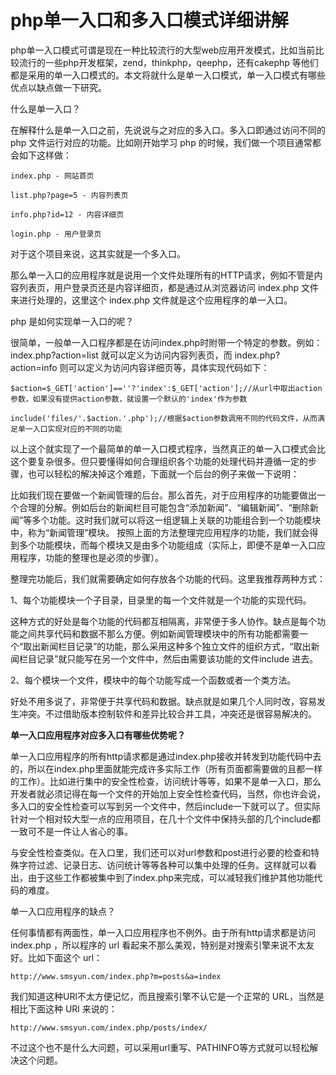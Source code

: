 # php单一入口和多入口模式详细讲解 #
php单一入口模式可谓是现在一种比较流行的大型web应用开发模式，比如当前比较流行的一些php开发框架，zend，thinkphp，qeephp，还有cakephp 等他们都是采用的单一入口模式的。本文将就什么是单一入口模式，单一入口模式有哪些优点以缺点做一下研究。

什么是单一入口？

在解释什么是单一入口之前，先说说与之对应的多入口。多入口即通过访问不同的 php 文件运行对应的功能。比如刚开始学习 php 的时候，我们做一个项目通常都会如下这样做：

	index.php - 网站首页
	
	list.php?page=5 - 内容列表页
	 
	info.php?id=12 - 内容详细页
	 
	login.php - 用户登录页

对于这个项目来说，这其实就是一个多入口。

那么单一入口的应用程序就是说用一个文件处理所有的HTTP请求，例如不管是内容列表页，用户登录页还是内容详细页，都是通过从浏览器访问 index.php 文件来进行处理的，这里这个 index.php 文件就是这个应用程序的单一入口。

php 是如何实现单一入口的呢？

很简单，一般单一入口程序都是在访问index.php时附带一个特定的参数。例如：index.php?action=list 就可以定义为访问内容列表页，而 index.php?action=info 则可以定义为访问内容详细页等，具体实现代码如下：

	$action=$_GET['action']==''?'index':$_GET['action'];//从url中取出action参数，如果没有提供action参数，就设置一个默认的'index'作为参数

	include('files/'.$action.'.php');//根据$action参数调用不同的代码文件，从而满足单一入口实现对应的不同的功能

以上这个就实现了一个最简单的单一入口模式程序，当然真正的单一入口模式会比这个要复杂很多。但只要懂得如何合理组织各个功能的处理代码并遵循一定的步骤，也可以轻松的解决掉这个难题，下面就一个后台的例子来做一下说明：

比如我们现在要做一个新闻管理的后台。那么首先，对于应用程序的功能要做出一个合理的分解。例如后台的新闻栏目可能包含“添加新闻”、“编辑新闻”、“删除新闻”等多个功能。这时我们就可以将这一组逻辑上关联的功能组合到一个功能模块中，称为“新闻管理”模块。
按照上面的方法整理完应用程序的功能，我们就会得到多个功能模块，而每个模块又是由多个功能组成（实际上，即便不是单一入口应用程序，功能的整理也是必须的步骤）。

整理完功能后，我们就需要确定如何存放各个功能的代码。这里我推荐两种方式：

1、每个功能模块一个子目录，目录里的每一个文件就是一个功能的实现代码。

这种方式的好处是每个功能的代码都互相隔离，非常便于多人协作。缺点是每个功能之间共享代码和数据不那么方便。例如新闻管理模块中的所有功能都需要一个“取出新闻栏目记录”的功能，那么采用这种多个独立文件的组织方式，“取出新闻栏目记录”就只能写在另一个文件中，然后由需要该功能的文件include 进去。

2、每个模块一个文件，模块中的每个功能写成一个函数或者一个类方法。

好处不用多说了，非常便于共享代码和数据。缺点就是如果几个人同时改，容易发生冲突。不过借助版本控制软件和差异比较合并工具，冲突还是很容易解决的。

**单一入口应用程序对应多入口有哪些优势呢？**

单一入口应用程序的所有http请求都是通过index.php接收并转发到功能代码中去的，所以在index.php里面就能完成许多实际工作（所有页面都需要做的且都一样的工作）。比如进行集中的安全性检查，访问统计等等，如果不是单一入口，那么开发者就必须记得在每一个文件的开始加上安全性检查代码，当然，你也许会说，多入口的安全性检查可以写到另一个文件中，然后include一下就可以了。但实际针对一个相对较大型一点的应用项目，在几十个文件中保持头部的几个include都一致可不是一件让人省心的事。

与安全性检查类似。在入口里，我们还可以对url参数和post进行必要的检查和特殊字符过滤、记录日志、访问统计等等各种可以集中处理的任务。这样就可以看出，由于这些工作都被集中到了index.php来完成，可以减轻我们维护其他功能代码的难度。

单一入口应用程序的缺点？

任何事情都有两面性，单一入口应用程序也不例外。由于所有http请求都是访问 index.php ，所以程序的 url 看起来不那么美观，特别是对搜索引擎来说不太友好。比如下面这个 url：

	http://www.smsyun.com/index.php?m=posts&a=index

我们知道这种URl不太方便记忆，而且搜索引擎不认它是一个正常的 URL，当然是相比下面这种 URl 来说的：

	http://www.smsyun.com/index.php/posts/index/

不过这个也不是什么大问题，可以采用url重写、PATHINFO等方式就可以轻松解决这个问题。